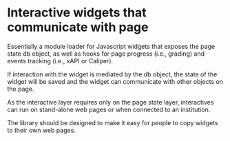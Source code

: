 # Interactive widgets that communicate with page

Essentially a module loader for Javascript widgets that exposes the page state db object, as well as hooks for page progress (i.e., grading) and events tracking (i.e., xAPI or Caliper).

If interaction with the widget is mediated by the db object, the state of the widget will be saved and the widget can communicate with other objects on the page.

As the interactive layer requires only on the page state layer, interactives can run on stand-alone web pages or when connected to an institution.

The library should be designed to make it easy for people to copy widgets to their own web pages.
